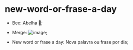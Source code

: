 # new-word-or-frase-a-day

- Bee: Abelha 🐝;
- Merge: ![image](https://github.com/RubensAlmeidaDev/new-word-or-frase-a-day/assets/47541659/75dc313e-0621-42b4-bc35-9765540ec9be);

- New word or frase a day: Nova palavra ou frase por dia;

